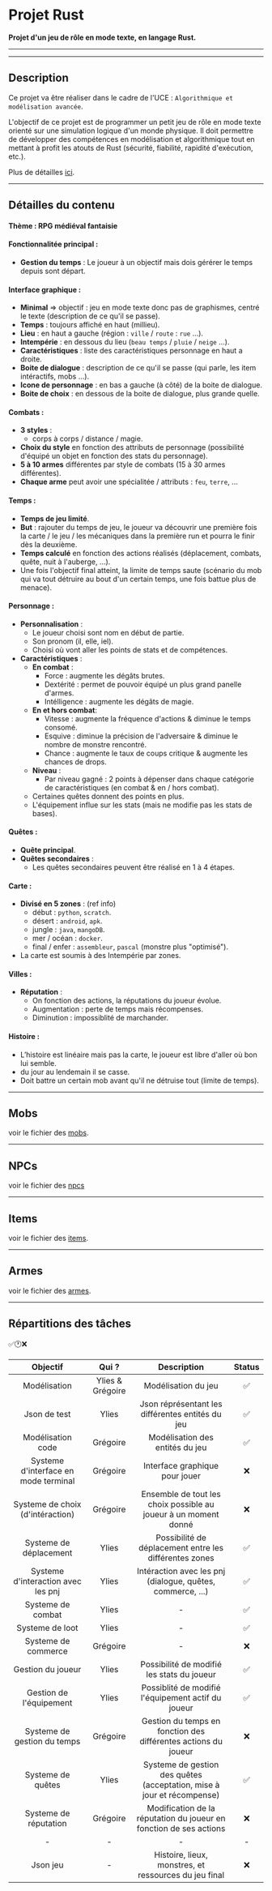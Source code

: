 # Projet Rust
**Projet d'un jeu de rôle en mode texte, en langage Rust.**

---
---

## Description
Ce projet va être réaliser dans le cadre de l'UCE : `Algorithmique et modélisation avancée`.

L'objectif de ce projet est de programmer un petit jeu de rôle en mode texte orienté sur une simulation logique d'un monde physique. Il doit permettre de développer des compétences en modélisation et algorithmique tout en mettant à profit les atouts de Rust (sécurité, fiabilité, rapidité d'exécution, etc.).

Plus de détailles [ici](https://e-uapv2024.univ-avignon.fr/mod/page/view.php?id=60296).

---

## Détailles du contenu

#### Thème : RPG médiéval fantaisie

#### Fonctionnalitée principal :
 - **Gestion du temps** : Le joueur à un objectif mais dois gérérer le temps depuis sont départ.

#### Interface graphique : 
 - **Minimal** => objectif : jeu en mode texte donc pas de graphismes, centré le texte (description de ce qu'il se passe).
 - **Temps** : toujours affiché en haut (millieu).
 - **Lieu** : en haut a gauche (région : `ville` / `route` : `rue` ...).
 - **Intempérie** : en dessous du lieu (`beau temps` / `pluie` / `neige` ...).
 - **Caractéristiques** : liste des caractéristiques personnage en haut a droite.
 - **Boite de dialogue** : description de ce qu'il se passe (qui parle, les item intéractifs, mobs ...).
 - **Icone de personnage** : en bas a gauche (à côté) de la boite de dialogue.
 - **Boite de choix** : en dessous de la boite de dialogue, plus grande quelle.

#### Combats : 
 - **3 styles** :
   - corps à corps / distance / magie.
 - **Choix du style** en fonction des attributs de personnage (possibilité d'équipé un objet en fonction des stats du personnage).
 - **5 à 10 armes** différentes par style de combats (15 à 30 armes différentes).
 - **Chaque arme** peut avoir une spécialitée / attributs : `feu`, `terre`, ...

#### Temps : 
 - **Temps de jeu limité**.
 - **But** : rajouter du temps de jeu, le joueur va découvrir une première fois la carte / le jeu / les mécaniques dans la première run et pourra le finir dès la deuxième.
 - **Temps calculé** en fonction des actions réalisés (déplacement, combats, quête, nuit à l'auberge, ...).
 - Une fois l'objectif final atteint, la limite de temps saute (scénario du mob qui va tout détruire au bout d'un certain temps, une fois battue plus de menace).

#### Personnage :
 - **Personnalisation** :
   - Le joueur choisi sont nom en début de partie.
   - Son pronom (il, elle, iel).
   - Choisi où vont aller les points de stats et de compétences.
 - **Caractéristiques** :
   - **En combat** :
     - Force : augmente les dégâts brutes.
     - Dextérité : permet de pouvoir équipé un plus grand panelle d'armes.
     - Intélligence : augmente les dégâts de magie.
   - **En et hors combat**:
     - Vitesse : augmente la fréquence d'actions & diminue le temps consomé.
     - Esquive : diminue la précision de l'adversaire & diminue le nombre de monstre rencontré.
     - Chance : augmente le taux de coups critique & augmente les chances de drops.
   - **Niveau** :
     - Par niveau gagné : 2 points à dépenser dans chaque catégorie de caractéristiques (en combat & en / hors combat).
   - Certaines quêtes donnent des points en plus.
   - L'équipement influe sur les stats (mais ne modifie pas les stats de bases).

#### Quêtes :
  - **Quête principal**.
  - **Quêtes secondaires** :
    - Les quêtes secondaires peuvent être réalisé en 1 à 4 étapes.

#### Carte :
  - **Divisé en 5 zones** : (ref info)
    - début : `python`, `scratch`.
    - désert : `android`, `apk`.
    - jungle : `java`, `mangoDB`.
    - mer / océan : `docker`.
    - final / enfer : `assembleur`, `pascal` (monstre plus "optimisé").
  - La carte est soumis à des Intempérie par zones.

#### Villes :
  - **Réputation** :
    - On fonction des actions, la réputations du joueur évolue.
    - Augmentation : perte de temps mais récompenses.
    - Diminution : impossiblité de marchander.

#### Histoire :
  - L’histoire est linéaire mais pas la carte, le joueur est libre d'aller où bon lui semble.
  - du jour au lendemain il se casse.
  - Doit battre un certain mob avant qu'il ne détruise tout (limite de temps).

---

## Mobs

voir le fichier des [mobs](Mobs.md).

---

## NPCs

voir le fichier des [npcs](NPCs.md)

---

## Items

voir le fichier des [items](Items.md).

---

## Armes

voir le fichier des [armes](Weapons.md).

---

## Répartitions des tâches
✅🕐❌

| Objectif                              | Qui ?             | Description                                                             | Status   |
|:-------------------------------------:|:-----------------:|:-----------------------------------------------------------------------:|:--------:|
| Modélisation                          | Ylies & Grégoire  | Modélisation du jeu                                                     | ✅      |
| Json de test                          | Ylies             | Json réprésentant les différentes entités du jeu                        | ✅      |
| Modélisation code                     | Grégoire          | Modélisation des entités du jeu                                         | ✅      |
| Systeme d'interface en mode terminal  | Grégoire          | Interface graphique pour jouer                                          | ❌      |
| Systeme de choix (d'intéraction)      | Grégoire          | Ensemble de tout les choix possible au joueur à un moment donné         | ❌      |
| Systeme de déplacement                | Ylies             | Possibilité de déplacement entre les différentes zones                  | ✅      |
| Systeme d'interaction avec les pnj    | Ylies             | Intéraction avec les pnj (dialogue, quêtes, commerce, ...)              | ✅      |
| Systeme de combat                     | Ylies             | -                                                                       | ✅      |
| Systeme de loot                       | Ylies             | -                                                                       | ✅      |
| Systeme de commerce                   | Grégoire          | -                                                                       | ❌      |
| Gestion du joueur                     | Ylies             | Possibilité de modifié les stats du joueur                              | ✅      |
| Gestion de l'équipement               | Ylies             | Possiblité de modifié l'équipement actif du joueur                      | ✅      |
| Systeme de gestion du temps           | Grégoire          | Gestion du temps en fonction des différentes actions du joueur          | ❌      |
| Systeme de quêtes                     | Ylies             | Systeme de gestion des quêtes (acceptation, mise à jour et récompense)  | ✅      |
| Systeme de réputation                 | Grégoire          | Modification de la réputation du joueur en fonction de ses actions      | ❌      |
| -                                     | -                 | -                                                                       | -        |
| Json jeu                              | -                 | Histoire, lieux, monstres, et ressources du jeu final                   | ❌      |
